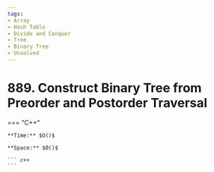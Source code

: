 ```yaml
---
tags:
- Array
- Hash Table
- Divide and Conquer
- Tree
- Binary Tree
- Unsolved
---
```



# 889. Construct Binary Tree from Preorder and Postorder Traversal

=== "C++"

    **Time:** $O()$

    **Space:** $O()$

    ``` c++
    ```